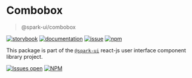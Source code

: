 # Combobox
> @spark-ui/combobox

[![storybook](https://img.shields.io/badge/storybook-black?logo=storybook)](https://sparkui.vercel.app/?path=/docs/components-combobox--docs)
[![documentation](https://img.shields.io/badge/documentation-black?logo=googledocs)](https://sparkui-adv.vercel.app/docs/components/combobox)
[![issue](https://img.shields.io/badge/report%20a%20bug-black?logo=openbugbounty&logoColor=red)](https://github.com/adevinta/spark/issues/new?&projects=4&template=bug-report.yml&assignees=&labels=Component,Component%3A%20combobox)
[![npm](https://img.shields.io/npm/dt/%40spark-ui/combobox?logo=npm&labelColor=black)](https://www.npmjs.com/package/@spark-ui/combobox)


This package is part of the [`@spark-ui`](https://github.com/adevinta/spark) react-js user interface component library project.

[![Issues open](https://img.shields.io/github/issues-search/adevinta/spark?query=is%3Aopen%20label%3A%22Component%3A%20combobox%22&logo=openbugbounty&logoColor=red&label=issues%20open&color=red)](https://github.com/adevinta/spark/issues?q=is%3Aopen+label%3Aselect)
[![NPM](https://img.shields.io/npm/l/%40spark-ui%2Fselect)](https://github.com/adevinta/spark/blob/main/packages/components/combobox/LICENSE.md)
